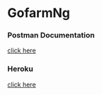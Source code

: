 # GofarmNg

### Postman Documentation
[click here](https://documenter.getpostman.com/view/22271662/2s8YYEQQkr)

### Heroku
[click here](https://gofarmng.herokuapp.com/)




